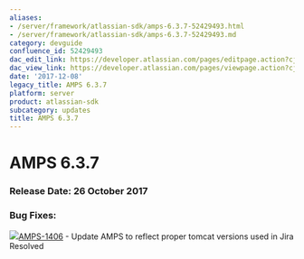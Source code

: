 ```yaml
---
aliases:
- /server/framework/atlassian-sdk/amps-6.3.7-52429493.html
- /server/framework/atlassian-sdk/amps-6.3.7-52429493.md
category: devguide
confluence_id: 52429493
dac_edit_link: https://developer.atlassian.com/pages/editpage.action?cjm=wozere&pageId=52429493
dac_view_link: https://developer.atlassian.com/pages/viewpage.action?cjm=wozere&pageId=52429493
date: '2017-12-08'
legacy_title: AMPS 6.3.7
platform: server
product: atlassian-sdk
subcategory: updates
title: AMPS 6.3.7
---
```

# AMPS 6.3.7

### Release Date: 26 October 2017

### Bug Fixes:

<a href="https://ecosystem.atlassian.net/browse/AMPS-1406?src=confmacro" class="jira-issue-key"><img src="https://ecosystem.atlassian.net/secure/viewavatar?size=xsmall&amp;avatarId=15318&amp;avatarType=issuetype" class="icon" />AMPS-1406</a> - Update AMPS to reflect proper tomcat versions used in Jira Resolved
